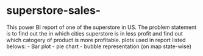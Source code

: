 # superstore-sales-
This power BI report of one of the superstore in US. The problem statement is to find out the in which cities superstore is in less profit and find out which catogery of product is more profitable.
plots used in report listed belows:
                - Bar plot 
                - pie chart
                - bubble representation (on map state-wise)
